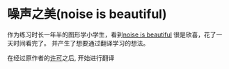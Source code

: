 # 噪声之美(noise is beautiful)

作为练习时长一年半的图形学小学生，看到[noise is beautiful](https://github.com/stegu/noiseisbeautiful) 很是欣喜，花了一天时间看完了。 并产生了想要通过翻译学习的想法。

在经过原作者的[许可](https://github.com/stegu/noiseisbeautiful/issues/2)之后, 开始进行翻译

